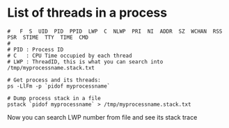 # List of threads in a process
```
#   F  S  UID  PID  PPID  LWP  C  NLWP  PRI  NI  ADDR  SZ  WCHAN  RSS  PSR  STIME  TTY  TIME  CMD
#
# PID : Process ID
# C   : CPU Time occupied by each thread
# LWP : ThreadID, this is what you can search into /tmp/myprocessname.stack.txt

# Get process and its threads:
ps -LlFm -p `pidof myprocessname`

# Dump process stack in a file
pstack `pidof myprocessname` > /tmp/myprocessname.stack.txt
```
Now you can search LWP number from file and see its stack trace
